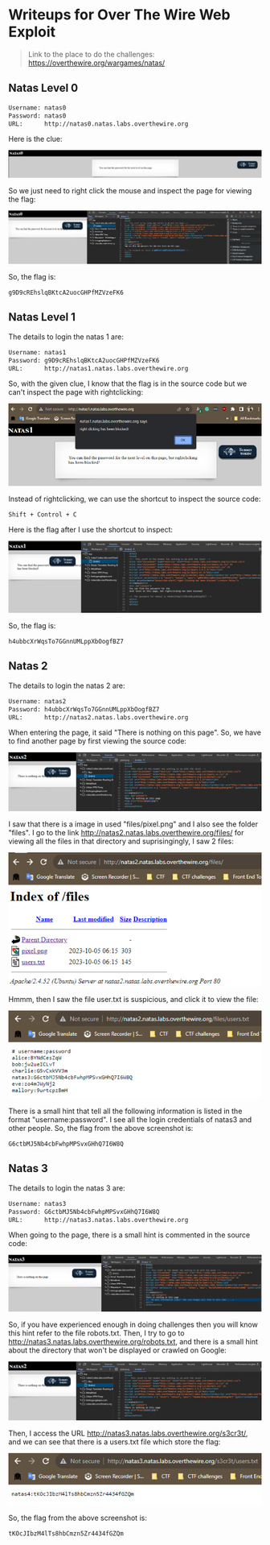 # Writeups for Over The Wire Web Exploit

> Link to the place to do the challenges: https://overthewire.org/wargames/natas/

## Natas Level 0

```
Username: natas0
Password: natas0
URL:      http://natas0.natas.labs.overthewire.org
```

Here is the clue:

![Clue for Natas 0](images/Clue_0.png)

So we just need to right click the mouse and inspect the page for viewing the flag:

![Flag 0](images/Answer-0.png)

So, the flag is:

```
g9D9cREhslqBKtcA2uocGHPfMZVzeFK6
```

## Natas Level 1

The details to login the natas 1 are:

```
Username: natas1
Password: g9D9cREhslqBKtcA2uocGHPfMZVzeFK6
URL:      http://natas1.natas.labs.overthewire.org
```

So, with the given clue, I know that the flag is in the source code but we can't inspect the page with rightclicking:

![Clue for Natas 1](images/Clue_1.png)

Instead of rightclicking, we can use the shortcut to inspect the source code:

```
Shift + Control + C
```

Here is the flag after I use the shortcut to inspect:

![Flag 1](images/Answer-1.png)

So, the flag is:

```
h4ubbcXrWqsTo7GGnnUMLppXbOogfBZ7
```

## Natas 2

The details to login the natas 2 are:

```
Username: natas2
Password: h4ubbcXrWqsTo7GGnnUMLppXbOogfBZ7
URL:      http://natas2.natas.labs.overthewire.org
```

When entering the page, it said "There is nothing on this page".
So, we have to find another page by first viewing the source code:

![Clue for Natas 2](images/Clue_2.png)

I saw that there is a image in used "files/pixel.png" and I also see the folder "files".
I go to the link http://natas2.natas.labs.overthewire.org/files/ for viewing all the files in that directory and suprisingingly, I saw 2 files:

![Clue 2.1 for Natas 2](images/Clue_2.1.png)

Hmmm, then I saw the file user.txt is suspicious, and click it to view the file:

![Flag for Natas 2](images/Answer-2.png)

There is a small hint that tell all the following information is listed in the format "username:password". I see all the login credentials of natas3 and other people.
So, the flag from the above screenshot is:

```
G6ctbMJ5Nb4cbFwhpMPSvxGHhQ7I6W8Q
```

## Natas 3

The details to login the natas 3 are:

```
Username: natas3
Password: G6ctbMJ5Nb4cbFwhpMPSvxGHhQ7I6W8Q
URL:      http://natas3.natas.labs.overthewire.org
```

When going to the page, there is a small hint is commented in the source code:

![Clue for Natas 3](images/Clue_3.png)

So, if you have experienced enough in doing challenges then you will know this hint refer to the file robots.txt.
Then, I try to go to http://natas3.natas.labs.overthewire.org/robots.txt, and there is a small hint about the directory that won't be displayed or crawled on Google:

![Clue 3.1 for Natas 3 ](images/Clue_2.png)

Then, I access the URL http://natas3.natas.labs.overthewire.org/s3cr3t/, and we can see that there is a users.txt file which store the flag:

![Flag for Natas 3](images/Answer-3.png)

So, the flag from the above screenshot is:

```
tKOcJIbzM4lTs8hbCmzn5Zr4434fGZQm
```
